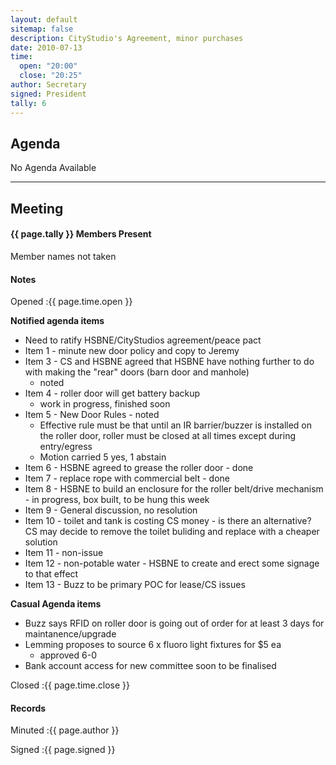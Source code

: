 ```yaml
---
layout: default
sitemap: false
description: CityStudio's Agreement, minor purchases
date: 2010-07-13
time:
  open: "20:00"
  close: "20:25"
author: Secretary
signed: President
tally: 6
---
```


## Agenda

No Agenda Available

---

## Meeting

#### {{ page.tally }} Members Present

Member names not taken

#### Notes

Opened
:{{ page.time.open }}

**Notified agenda items**

* Need to ratify HSBNE/CityStudios agreement/peace pact
* Item 1 - minute new door policy and copy to Jeremy
* Item 3 - CS and HSBNE agreed that HSBNE have nothing further to do with making the "rear" doors (barn door and manhole) 
  * noted
* Item 4 - roller door will get battery backup
  * work in progress, finished soon
* Item 5 - New Door Rules - noted
  * Effective rule must be that until an IR barrier/buzzer is installed on the roller door, roller must be closed at all times except during entry/egress
  * Motion carried 5 yes, 1 abstain
* Item 6 - HSBNE agreed to grease the roller door - done
* Item 7 - replace rope with commercial belt - done
* Item 8 - HSBNE to build an enclosure for the roller belt/drive mechanism - in progress, box built, to be hung this week
* Item 9 - General discussion, no resolution
* Item 10 - toilet and tank is costing CS money - is there an alternative?  CS may decide to remove the toilet buliding and replace with a cheaper solution
* Item 11 - non-issue
* Item 12 - non-potable water - HSBNE to create and erect some signage to that effect
* Item 13 - Buzz to be primary POC for lease/CS issues

**Casual Agenda items**

* Buzz says RFID on roller door is going out of order for at least 3 days for maintanence/upgrade
* Lemming proposes to source 6 x fluoro light fixtures for $5 ea
  * approved 6-0
* Bank account access for new committee soon to be finalised

Closed
:{{ page.time.close }}

#### Records

Minuted
:{{ page.author }}

Signed
:{{ page.signed }}

